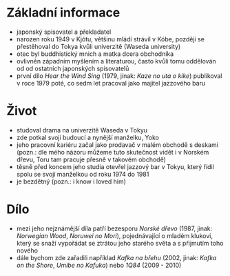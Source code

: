 # Základní informace
- japonský spisovatel a překladatel
- narozen roku 1949 v Kjótu, většinu mládí strávil v Kóbe, později se přestěhoval do Tokya kvůli univerzitě (Waseda university)
- otec byl buddhistický mnich a matka dcera obchodníka
- ovlivněn západním myšlením a literaturou, často kvůli tomu oddělován od od ostatních japonských spisovatelů
- první dílo *Hear the Wind Sing* (1979, jinak: *Kaze no uta o kike*) publikoval v roce 1979 poté, co sedm let pracoval jako majitel jazzového baru
# Život
- studoval drama na univerzitě Waseda v Tokyu
- zde potkal svoji budoucí a nynější manželku, Yoko
- jeho pracovní kariéru začal jako prodavač v malém obchodě s deskami (pozn.: dle mého názoru můžeme tuto skutečnost vidět i v Norském dřevu, Toru tam pracuje přesně v takovém obchodě)
- těsně před koncem jeho studia otevřel jazzový bar v Tokyu, který řídil spolu se svojí manželkou od roku 1974 do 1981
- je bezdětný (pozn.: i know i loved him)
# Dílo
- mezi jeho nejznámější díla patří bezesporu *Norské dřevo* (1987, jinak: *Norwegian Wood*, *Noruwei no Mori*), pojednávající o mladém klukovi, který se snaží vypořádat se ztrátou jeho starého světa a s přijmutím toho nového
- dále bychom zde zařadili například *Kafka na břehu* (2002, jinak: *Kafka on the Shore*, *Umibe no Kafuka*) nebo *1Q84* (2009 - 2010)